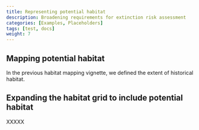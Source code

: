 ```yaml
---
title: Representing potential habitat
description: Broadening requirements for extinction risk assessment
categories: [Examples, Placeholders]
tags: [test, docs]
weight: 7
---
```


## Mapping potential habitat

In the previous habitat mapping vignette, we defined the extent of historical habitat.

## Expanding the habitat grid to include potential habitat

XXXXX

